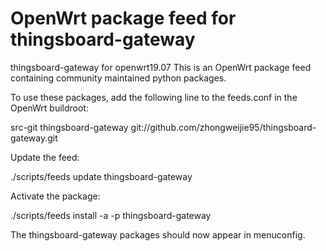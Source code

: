 # OpenWrt package feed for thingsboard-gateway
thingsboard-gateway for openwrt19.07
This is an OpenWrt package feed containing community maintained python packages.

To use these packages, add the following line to the feeds.conf in the OpenWrt buildroot:

src-git thingsboard-gateway git://github.com/zhongweijie95/thingsboard-gateway.git

Update the feed:

./scripts/feeds update thingsboard-gateway 

Activate the package:

./scripts/feeds install -a -p thingsboard-gateway

The thingsboard-gateway packages should now appear in menuconfig.
